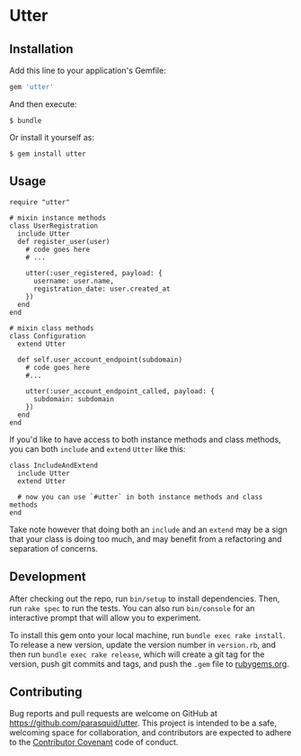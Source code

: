# Utter

## Installation

Add this line to your application's Gemfile:

```ruby
gem 'utter'
```

And then execute:

    $ bundle

Or install it yourself as:

    $ gem install utter

## Usage

    require "utter"

    # mixin instance methods
    class UserRegistration
      include Utter
      def register_user(user)
        # code goes here
        # ...

        utter(:user_registered, payload: {
          username: user.name,
          registration_date: user.created_at
        })
      end
    end

    # mixin class methods
    class Configuration
      extend Utter

      def self.user_account_endpoint(subdomain)
        # code goes here
        #...

        utter(:user_account_endpoint_called, payload: {
          subdomain: subdomain
        })
      end
    end

If you'd like to have access to both instance methods and class methods, you can both `include` and `extend` `Utter` like this:

    class IncludeAndExtend
      include Utter
      extend Utter

      # now you can use `#utter` in both instance methods and class methods
    end

Take note however that doing both an `include` and an `extend` may be a sign that your class is doing too much, and may benefit from a refactoring and separation of concerns.

## Development

After checking out the repo, run `bin/setup` to install dependencies. Then, run `rake spec` to run the tests. You can also run `bin/console` for an interactive prompt that will allow you to experiment.

To install this gem onto your local machine, run `bundle exec rake install`. To release a new version, update the version number in `version.rb`, and then run `bundle exec rake release`, which will create a git tag for the version, push git commits and tags, and push the `.gem` file to [rubygems.org](https://rubygems.org).

## Contributing

Bug reports and pull requests are welcome on GitHub at https://github.com/parasquid/utter. This project is intended to be a safe, welcoming space for collaboration, and contributors are expected to adhere to the [Contributor Covenant](https://github.com/parasquid/utter/blob/master/CODE_OF_CONDUCT.md) code of conduct.


